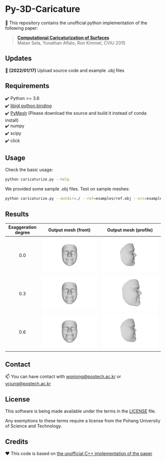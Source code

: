 
# Py-3D-Caricature


📝 This repository contains the unofficial python implementation of the following paper:

> **[Computational Caricaturization of Surfaces](https://www.cs.technion.ac.il/~ron/PAPERS/Journal/SelaAflaloKimmel_CVIU2015.pdf)**<br>
> Matan Sela, Yonathan Aflalo, Ron Kimmel, CVIU 2015

## Updates
🚀 **[2022/01/17]** Upload source code and example .obj files

## Requirements
✔️ Python >= 3.6  
✔️ [libigl python binding](https://libigl.github.io/libigl-python-bindings/)  
✔️ [PyMesh](https://pymesh.readthedocs.io/en/latest/installation.html) (Please download the source and build it instead of conda install)  
✔️ numpy  
✔️ scipy  
✔️ click  


## Usage

Check the basic usage:
```bash
python caricaturize.py --help
```
We provided some sample .obj files. Test on sample meshes:
```bash
python caricaturize.py --outdir=./ --ref=examples/ref.obj --src=examples/src.obj --beta=0.6
```

## Results
<div align="center">
  
|Exaggeration degree|Output mesh (front)|Output mesh (profile)|
|:-:|:-:|:-:|
|0.0|![img1](./assets/degree0.0_front.png)|![cari1](./assets/degree0.0_profile.png)|
|0.3|![img2](./assets/degree0.3_front.png)|![cari2](./assets/degree0.3_profile.png)|
|0.6|![img3](./assets/degree0.6_front.png)|![cari3](./assets/degree0.6_profile.png)|

</div>


## Contact
📫 You can have contact with [wonjong@postech.ac.kr](mailto:wonjong@postech.ac.kr) or [ycjung@postech.ac.kr](mailto:ycjung@postech.ac.kr)

## License
This software is being made available under the terms in the [LICENSE](LICENSE) file.

Any exemptions to these terms require a license from the Pohang University of Science and Technology.

## Credits
❤️ This code is based on [the unofficial C++ implementation of the paper](https://github.com/posgraph/coupe.computational-caricaturization)
